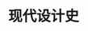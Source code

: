 ---
pageName: examination
title: 现代设计史
period: 2021年04月
courseID: "05424"
description: 注意事项：<br />1. 本试卷分为两部分，第一部分为选择题，第二部分为非选择题。<br />2. 应考者必须按试题顺序在答题卡指定位置上作答，答在试卷上无效。<br />3. 涂写部分、画图部分必须使用2B铅笔，书写部分必须使用黑色字迹签字笔。
sections:
  - title: 选择题
    topics:
      - title: 单项选择题：本大题共 20 小题，每小题 1 分，共 20 分。在每小题列出的备选项中只有一项是最符合题目要求的，请将其选出。
        questions:
          - title: 维克多·帕怕纳克是一个具有强烈批评性的设计理论家，奠定了设计伦理学的基础。他于1971年出版的影响最大的著作是
            type: radio
            options:
              - answer: 《为真实世界的设计》
                isTrue: false
              - answer: 《为人类的尺度设计》
                isTrue: false
              - answer: 《英国设计导论》
                isTrue: false
              - answer: 《绿色世界的必要性：为真实世界的自然设计》
                isTrue: false
          - title: 提出“好设计十大原则”的德国当代设计大师是
            type: radio
            options:
              - answer: 密斯
                isTrue: false
              - answer: 艾斯林格
                isTrue: false
              - answer: 拉姆斯
                isTrue: false
              - answer: 艾舍
                isTrue: false
          - title: “工艺美术”运动起源于
            type: radio
            options:
              - answer: 英国
                isTrue: false
              - answer: 法国
                isTrue: false
              - answer: 德国
                isTrue: false
              - answer: 比利时
                isTrue: false
          - title: 以阿什比为首组成的，成立于 1888 年的设计团体是
            type: radio
            options:
              - answer: 艺术工作者行会
                isTrue: false
              - answer: 艺术家世纪行会
                isTrue: false
              - answer: 手工艺行会
                isTrue: false
              - answer: 新艺术之家
                isTrue: false
          - title: “新艺术”运动的发源地是
            type: radio
            options:
              - answer: 英国
                isTrue: false
              - answer: 法国
                isTrue: false
              - answer: 德国
                isTrue: false
              - answer: 美国
                isTrue: false
          - title: 德国“青年风格”运动的重要设计家、德国现代设计的奠基人，被称为德国现代设计之父的是
            type: radio
            options:
              - answer: 瓦格纳
                isTrue: false
              - answer: 维尔德
                isTrue: false
              - answer: 霍塔
                isTrue: false
              - answer: 彼得·贝伦斯
                isTrue: false
          - title: 在欧洲，“装饰艺术”运动的发展，主要集中在
            type: radio
            options:
              - answer: 建筑设计
                isTrue: false
              - answer: 火车站
                isTrue: false
              - answer: 电影院
                isTrue: false
              - answer: 奢华消费产品与艺术品
                isTrue: false
          - title: 主张设计上、建筑上要向前看，并著有《走向新建筑》一书的设计师是
            type: radio
            options:
              - answer: 勒·柯布西耶
                isTrue: false
              - answer: 彼得·贝伦斯
                isTrue: false
              - answer: 穆特修斯
                isTrue: false
              - answer: 维尔德
                isTrue: false
          - title: 提出“装饰即罪恶”设计原则的建筑家是
            type: radio
            options:
              - answer: 勒·柯布西耶
                isTrue: false
              - answer: 格罗皮乌斯
                isTrue: false
              - answer: 阿道夫·卢斯
                isTrue: false
              - answer: 密斯
                isTrue: false
          - title: 1911 年，格罗皮乌斯设计了欧洲第一个完全采用钢筋混疑土结构、玻琅幕墙的工业建筑
            type: radio
            options:
              - answer: 包豪斯校舍
                isTrue: false
              - answer: 法格斯鞋楦厂厂房
                isTrue: false
              - answer: 混凝土乡村住宅
                isTrue: false
              - answer: 巴塞罗那国际博览会德国馆
                isTrue: false
          - title: 包豪斯的第三任校长是
            type: radio
            options:
              - answer: 格罗皮乌斯
                isTrue: false
              - answer: 迈耶
                isTrue: false
              - answer: 密斯
                isTrue: false
              - answer: 彼得·贝伦斯
                isTrue: false
          - title: “瓦西里椅子”的设计者是
            type: radio
            options:
              - answer: 伊顿
                isTrue: false
              - answer: 康定斯基
                isTrue: false
              - answer: 格罗皮乌斯
                isTrue: false
              - answer: 布鲁尔
                isTrue: false
          - title: 提出“最美丽的曲线是销售上涨的曲线”这一观念的设计师是
            type: radio
            options:
              - answer: 罗维
                isTrue: false
              - answer: 盖迪斯
                isTrue: false
              - answer: 赫勒
                isTrue: false
              - answer: 提格
                isTrue: false
          - title: 提出“建筑师的任务是给予结构以生命”理念的设计师是
            type: radio
            options:
              - answer: 华格纳
                isTrue: false
              - answer: 潘顿
                isTrue: false
              - answer: 雅各布森
                isTrue: false
              - answer: 阿尔托
                isTrue: false
          - title: 英国波普设计比较集中反映在
            type: radio
            options:
              - answer: 建筑方面
                isTrue: false
              - answer: 交通工具方面
                isTrue: false
              - answer: 电子产品方面
                isTrue: false
              - answer: 时装和平面方面
                isTrue: false
          - title: 美国总统办公和居住的白宫，是托斯坎尼风格和哪种风格的混合形式？
            type: radio
            options:
              - answer: 古罗马风格
                isTrue: false
              - answer: 古埃及风格
                isTrue: false
              - answer: 现代主义风格
                isTrue: false
              - answer: 希腊风格
                isTrue: false
          - title: 第一位专职汽车设计师是
            type: radio
            options:
              - answer: 斯隆
                isTrue: false
              - answer: 厄尔
                isTrue: false
              - answer: 罗维
                isTrue: false
              - answer: 盖迪斯
                isTrue: false
          - title: 美国当代设计的重心主要转向
            type: radio
            options:
              - answer: 汽车设计
                isTrue: false
              - answer: 传统家具
                isTrue: false
              - answer: 工具
                isTrue: false
              - answer: 电子产品
                isTrue: false
          - title: 日本设计师柳宗理的作品“蝴蝶凳”造型源于
            type: radio
            options:
              - answer: 日本传统建筑
                isTrue: false
              - answer: 日本传统服饰
                isTrue: false
              - answer: 日本传统餐具
                isTrue: false
              - answer: 日本传统容器
                isTrue: false
          - title: 布劳恩公司是哪个国家的著名电器厂商？
            type: radio
            options:
              - answer: 日本
                isTrue: false
              - answer: 美国
                isTrue: false
              - answer: 德国
                isTrue: false
              - answer: 英国
                isTrue: false
  - title: 非选择题
    topics:
      - title: 填空题：本大题共10空，每空1分，共10分。
        questions:
          - title: .“红屋”的设计者是________和________。
            type: text
            answer:
          - title: 现代设计包含了几个重要特征：民主主义、________和________。
            type: text
            answer:
          - title: 在贝伦斯设计事务所工作，并受到贝伦斯影响的三位现代主义设计大师有________、________以及柯布西耶。
            type: text
            answer:
          - title: 包豪斯经历了三个不同阶段的发展：第一个阶段是在________，第二阶段是在________，第三阶段是在柏林。
            type: text
            answer:
          - title: 美国建筑家罗伯特·文丘里为其母亲设计和建造的________，是典型的________主义设计代表作品。
            type: text
            answer:
      - title: 判断改错题：本大题共 5 小题，每小题 4 分，共 20 分。判断下列各题划线处的正误，在“答题卡”的试题序号后，正确的划上 “√”，错误的划上 “X”，并改正划线处的错误。
        questions:
          - title: 西班牙<u>“工艺美术”</u>运动的代表人物安东尼·高迪设计了圣家族大教堂。
            type: yesOrNo
            isTrue: false
            answer:
          - title: <u>“形式追随功能”</u>的设计原则是由美国芝加哥建筑派的领导人物之一路易斯·沙利文在 1907 年提出来的。
            type: yesOrNo
            isTrue: false
            answer:
          - title: 最早在建筑上提出后现代主义看法的是美国建筑家<u>菲利普·约翰逊</u>。
            type: yesOrNo
            isTrue: false
            answer:
          - title: .“孟菲斯”是意大利知名的<u>现代主义</u>设计组织。
            type: yesOrNo
            isTrue: false
            answer:
          - title: <u>“红屋”</u>的建筑外观和内部用品设计，为一种新风格的奠立打下了基础，那就是 1860 年前后在英国展开的“工艺美术”运动风格。
            type: yesOrNo
            isTrue: false
            answer:
      - title: 简答题：本大题共 5 小题，每小题 6 分，共 30 分。
        questions:
          - title: 简述“工艺美术”运动风格的特点。
            type: textarea
            answer:
          - title: 简述“装饰艺术”运动的设计特点。
            type: textarea
            answer:
          - title: 简述“有计划废止制”。
            type: textarea
            answer:
          - title: 简述进入工业化时代以来，人体工程学的发展阶段。
            type: textarea
            answer:
          - title: 简述荷兰“风格派”运动的发展情况。
            type: textarea
            answer:
      - title: 论述题：本大题共 2 小题，每小题 10 分，共 20 分。
        questions:
          - title: 试述美国工业设计的先驱人物及其成就。
            type: textarea
            answer:
          - title: 论述后现代主义设计的形式特征，并列举代表设计师及其作品。
            type: textarea
            answer:
---